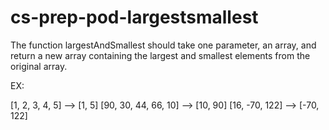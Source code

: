 # cs-prep-pod-largestsmallest

The function largestAndSmallest should take one parameter, an array, and return a new array containing the largest and smallest elements from the original array.

EX:

[1, 2, 3, 4, 5] --> [1, 5]
[90, 30, 44, 66, 10] --> [10, 90]
[16, -70, 122] --> [-70, 122]

